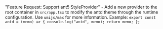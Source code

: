 "Feature Request: Support ant5 StyleProvider" - Add a new provider to the root container in `src/app.tsx` to modify the antd theme through the runtime configuration. Use `umijs/max` for more information. Example: `export const antd = (memo) => { console.log("antd", memo); return memo; };`

